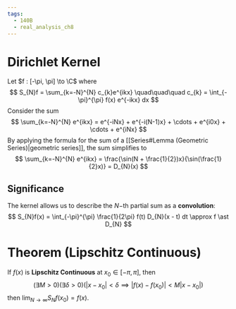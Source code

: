 ```yaml
---
tags:
  - 140B
  - real_analysis_ch8
---
```

# Dirichlet Kernel
Let $f : [-\pi, \pi] \to \C$ where 
$$
S_{N}f = \sum_{k=-N}^{N} c_{k}e^{ikx} 
\quad\quad\quad
c_{k} = \int_{-\pi}^{\pi} f(x) e^{-ikx} dx 
$$
Consider the sum 
$$
\sum_{k=-N}^{N} e^{ikx} = e^{-iNx} + e^{-i(N-1)x} + \cdots + e^{i0x} + \cdots + e^{iNx} 
$$
By applying the formula for the sum of a [[Series#Lemma (Geometric Series)|geometric series]], the sum simplifies to 
$$
\sum_{k=-N}^{N} e^{ikx} = \frac{\sin(N + \frac{1}{2})x}{\sin(\frac{1}{2}x)} = D_{N}(x)
$$
## Significance 
The kernel allows us to describe the $N-$th partial sum as a **convolution**:
$$
S_{N}f(x) = \int_{-\pi}^{\pi} \frac{1}{2\pi} f(t) D_{N}(x - t) dt \approx f \ast D_{N} 
$$
# Theorem (Lipschitz Continuous)
If $f(x)$ is **Lipschitz Continuous** at $x_{0} \in [-\pi, \pi]$, then 
$$
(\exists M > 0)(\exists \delta > 0)(|x - x_{0}| < \delta \implies |f(x) - f(x_{0})| < M|x - x_{0}|)
$$
then $\lim_{N \to \infty} S_{N}f(x_{0}) = f(x)$. 